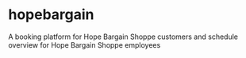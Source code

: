 # hopebargain
A booking platform for Hope Bargain Shoppe customers and schedule overview for Hope Bargain Shoppe employees
